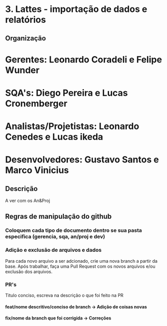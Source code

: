 # 3. Lattes - importação de dados e relatórios

## Organização
# Gerentes: Leonardo Coradeli e Felipe Wunder
# SQA's: Diego Pereira e Lucas Cronemberger
# Analistas/Projetistas: Leonardo Cenedes e Lucas ikeda
# Desenvolvedores: Gustavo Santos e Marco Vinicius

## Descrição
A ver com os An&Proj

## Regras de manipulação do github
### Coloquem cada tipo de documento dentro se sua pasta especifica (gerencia, sqa, an/proj e dev)

### Adição e exclusão de arquivos e dados
Para cada novo arquivo a ser adcionado, crie uma nova branch a partir da base. Após trabalhar, faça uma Pull Request com os novos arquivos e/ou exclusão dos arquivos.

### PR's
Titulo conciso, escreva na descrição o que foi feito na PR

#### feat/nome descritivo/conciso de branch → Adição de coisas novas
#### fix/nome da branch que foi corrigida → Correções

